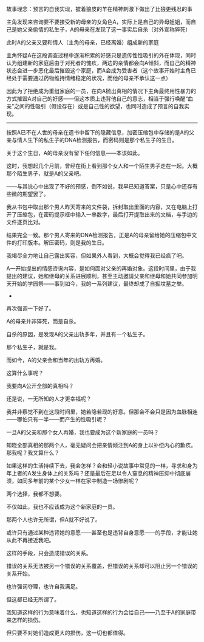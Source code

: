 故事理念：预言的自我实现，披着狼皮的羊在精神刺激下做出了比狼更残忍的事

主角发现来咨询要不要接受新的母亲的女角色A，实际上是自己的异母姐姐，而自己是她父亲偷情的私生子，A的母亲在发现了这一事实后自杀（对外宣称猝死）

此时A的父亲又要和情人（主角的母亲，已经离婚）组成新的家庭

主角怀疑A在这段调查过程中逐渐积累的好感只是遗传性性吸引的外在体现，同时认为组建新的家庭后由于对死者的愧疚，两边的亲情都会向A倾斜，而自己的精神状态会进一步恶化最后摧毁这个家庭，而A会成为受害者（这个故事开始时主角已经处于需要通过药物维持情绪稳定的状况，而他的母亲不承认这一点）

因此为了拒绝成为重组家庭的一员，在向A抛出真相的情况下主角最终用性暴力的方式摧毁A对自己的好感——但这本质上违背他自己的意志，相当于强行唤醒“血亲”之间的性吸引（假设存在）或是自己性的欲望，也同时造成了预言的自我实现。

***

按照A已不在人世的母亲在遗书中留下的隐藏信息，加密压缩包中存储的是A的父亲与情人生下的私生子的DNA检测报告，而密码则是那个私生子的生日。

关于这个生日，A的母亲没有留下任何信息——本该如此。

这时，我想起几个月前，曾经在街上看到那个女人和一个陌生男子走在一起。大概那个陌生男子，就是A的父亲吧。

——与其说心中出现了不好的预感，倒不如说，我早已知道答案，只是心中还存有些微的期望罢了。

我从书包中取出那个男人昨天寄来的文件袋，拆封取出里面的内容，又在电脑上打开了压缩包，在密码提示框中输入一串数字，最后打开提取出来的文档，与手边的文件逐页比对。

结果完全一致。那个男人寄来的DNA检测报告，正是A的母亲留给她的压缩包中文件的打印版本。解压密码，则是我的生日。

我竭尽全力地让自己露出笑容，但如果外人看到，大概会觉得我已经疯了吧。

A一开始提出的情感咨询内容，是如何面对父亲的再婚对象。这段时间里，由于我提出的建议，她和继母的关系进展顺利，甚至主动邀请父亲和继母和她共同参加明天开始的学园祭——事到如今，我的一系列建议，最终却成了自掘坟墓之举。

*

再次强调一下好了。

A的母亲并非猝死，而是自杀。

自杀的原因，是发现A的父亲出轨多年，并且有一个私生子。

那个私生子，就是我。

而如今，A的父亲会和当年的出轨方再婚。

这算什么事呢？

我要向A公开全部的真相吗？

还是说，一无所知的人才更幸福呢？

我并非察觉不到在这段时间里，她若隐若现的好意。但那会不会只是因为血脉相连——哪怕只有一半——而产生的性吸引呢？

一旦A的父亲和那个女人再婚，我也要成为这个新家庭的一员吗？

知晓全部真相的那两个人，毫无疑问会把亲情倾注到A的身上以补偿内心的歉疚。那我呢？我又算什么？

如果这样的生活持续下去，我会怎样？会和轻小说故事中常见的一样，寻求和身为年上者的A发生身体上的关系吗？还是最后在足以令人窒息的精神压抑中彻底崩溃，如同多年前的某个少女一样在家中制造一场惨剧呢？

两个选择，我都不想要。

不仅如此，我也不应该成为这个新家庭的一员。

那两个人也许无所谓，但A就不好说了。

或许只有通过某种违背她的意愿——甚至也是违背自身意愿——的手段，才能让她从此不再接近我吧。

这样的手段，只会造成错误的关系。

错误的关系无法被另一个错误的关系覆盖，但错误的关系却可以阻止另一个错误的关系开始。

也许强词夺理，也许自我满足。

但这都已经无所谓了。

我知道这样的行为意味着什么，也知道这样的行为会给自己——乃至于A的家庭带来怎样的损伤。

但只要不对她们造成更大的损伤，这一切也都值得。


